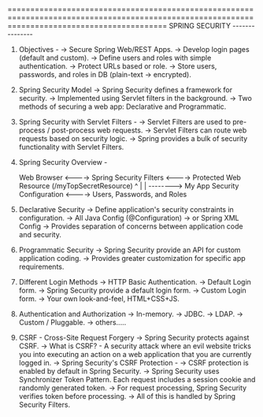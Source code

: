 ===============================================================================================================================================
							SPRING SECURITY
							---------------
1. Objectives - 
	-> Secure Spring Web/REST Apps.
	-> Develop login pages (default and custom).
	-> Define users and roles with simple authentication.
	-> Protect URLs based or role.
	-> Store users, passwords, and roles in DB (plain-text -> encrypted).

2. Spring Security Model
	-> Spring Security defines a framework for security.
	-> Implemented using Servlet filters in the background.
	-> Two methods of securing a web app: Declarative and Programmatic.

3. Spring Security with Servlet Filters -
	-> Servlet Filters are used to pre-process / post-process web requests.
	-> Servlet Filters can route web requests based on security logic.
	-> Spring provides a bulk of security functionality with Servlet Filters.
	
4. Spring Security Overview -

	Web Browser <----> Spring Security Filters <----> Protected Web Resource (/myTopSecretResource)
							^
							|
							|
							--------> My App Security Configuration <----> Users, Passwords, and Roles

5. Declarative Security
	-> Define application's security constraints in configuration.
		-> All Java Config (@Configuration)
		-> or Spring XML Config
	-> Provides separation of concerns between application code and security.
	
6. Programmatic Security
	-> Spring Security provide an API for custom application coding.
	-> Provides greater customization for specific app requirements.
	
7. Different Login Methods
	-> HTTP Basic Authentication.
	-> Default Login form.
		-> Spring Security provide a default login form.
	-> Custom Login form.
		-> Your own look-and-feel, HTML+CSS+JS.

8. Authentication and Authorization
	-> In-memory.
	-> JDBC.
	-> LDAP.
	-> Custom / Pluggable.
	-> others.....

9. CSRF - Cross-Site Request Forgery
	-> Spring Security protects against CSRF.
	-> What is CSRF? - A security attack where an evil website tricks you into executing an action on a web application that 
	you are currently logged in.
	-> Spring Security's CSRF Protection -
		-> CSRF protection is enabled by default in Spring Security.
		-> Spring Security uses Synchronizer Token Pattern. Each request includes a session cookie and randomly generated token.
		-> For request processing, Spring Security verifies token before processing.
		-> All of this is handled by Spring Security Filters. 	


